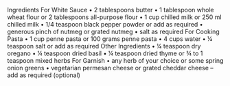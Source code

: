 Ingredients
For White Sauce
•	2 tablespoons butter
•	1 tablespoon whole wheat flour or 2 tablespoons all-purpose flour
•	1 cup chilled milk or 250 ml chilled milk
•	1/4 teaspoon black pepper powder or add as required
•	generous pinch of nutmeg or grated nutmeg
•	salt as required
For Cooking Pasta
•	1 cup penne pasta or 100 grams penne pasta
•	4 cups water
•	¼ teaspoon salt or add as required
Other Ingredients
•	¼ teaspoon dry oregano
•	¼ teaspoon dried basil
•	¼ teaspoon dried thyme or ¾ to 1 teaspoon mixed herbs
For Garnish
•	any herb of your choice or some spring onion greens
•	vegetarian permesan cheese or grated cheddar cheese – add as required (optional)
